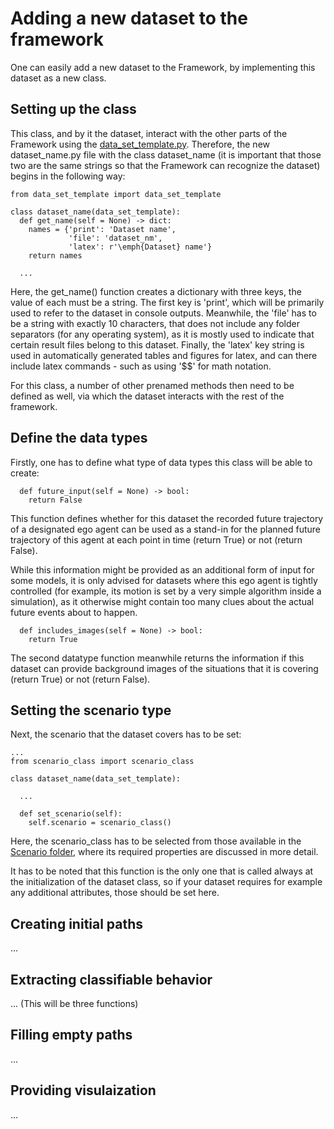 # Adding a new dataset to the framework
One can easily add a new dataset to the Framework, by implementing this dataset as a new class. 

## Setting up the class

This class, and by it the dataset, interact with the other parts of the Framework using the [data_set_template.py](https://github.com/julianschumann/General-Framework/blob/main/Framework/Data_sets/data_set_template.py). Therefore, the new dataset_name.py file with the class dataset_name (it is important that those two are the same strings so that the Framework can recognize the dataset) begins in the following way:
```
from data_set_template import data_set_template

class dataset_name(data_set_template):
  def get_name(self = None) -> dict:
    names = {'print': 'Dataset name',
             'file': 'dataset_nm',
             'latex': r'\emph{Dataset} name'}
    return names

  ...
```

Here, the get_name() function creates a dictionary with three keys, the value of each must be a string. The first key is 'print', which will be primarily used to refer to the dataset in console outputs.
Meanwhile, the 'file' has to be a string with exactly 10 characters, that does not include any folder separators (for any operating system), as it is mostly used to indicate that certain result files belong to this dataset. Finally, the 'latex' key string is used in automatically generated tables and figures for latex, and can there include latex commands - such as using '$$' for math notation.  

For this class, a number of other prenamed methods then need to be defined as well, via which the dataset interacts with the rest of the framework.

## Define the data types
Firstly, one has to define what type of data types this class will be able to create:

```
  def future_input(self = None) -> bool:
    return False
```
This function defines whether for this dataset the recorded future trajectory of a designated ego agent can be used as a stand-in 
for the planned future trajectory of this agent at each point in time (return True) or not (return False).

While this information might be provided as an additional form of input for some models, it is only advised for datasets where this ego agent
is tightly controlled (for example, its motion is set by a very simple algorithm inside a simulation), as it otherwise might contain too many
clues about the actual future events about to happen.

```    
  def includes_images(self = None) -> bool:
    return True
```
The second datatype function meanwhile returns the information if this dataset can provide background images of the situations that it is covering (return True) or not (return False).


## Setting the scenario type
Next, the scenario that the dataset covers has to be set:
```
...
from scenario_class import scenario_class

class dataset_name(data_set_template):

  ...

  def set_scenario(self):
    self.scenario = scenario_class()
```

Here, the scenario_class has to be selected from those available in the [Scenario folder](https://github.com/julianschumann/General-Framework/tree/main/Framework/Scenarios), where its required properties are discussed in more detail. 

It has to be noted that this function is the only one that is called always at the initialization of the dataset class, so if your dataset requires for example any additional attributes, those should be set here.

## Creating initial paths
...

## Extracting classifiable behavior
... (This will be three functions)

## Filling empty paths
...

## Providing visulaization
...
